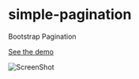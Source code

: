 simple-pagination
===============================

Bootstrap Pagination

[See the demo](http://shkolovy.github.io/simple-pagination/test.html)

![ScreenShot](https://raw.github.com/artemdude/simple-pagination/master/screenshots/pagination.png)
